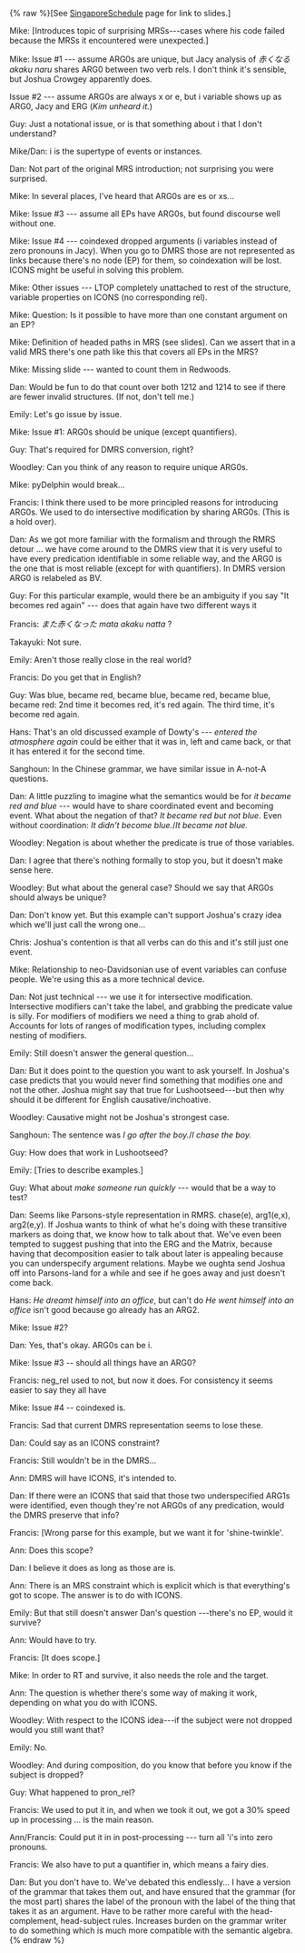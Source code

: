 {% raw %}\[See [SingaporeSchedule](https://blog.inductorsoftware.com/docsproto/summits/SingaporeSchedule) page for link to slides.\]

Mike: \[Introduces topic of surprising MRSs---cases where his code
failed because the MRSs it encountered were unexpected.\]

Mike: Issue \#1 --- assume ARG0s are unique, but Jacy analysis of
*赤くなる akaku naru* shares ARG0 between two verb rels. I don't think
it's sensible, but Joshua Crowgey apparently does.

Issue \#2 --- assume ARG0s are always x or e, but i variable shows up as
ARG0, Jacy and ERG (*Kim unheard it.*)

Guy: Just a notational issue, or is that something about i that I don't
understand?

Mike/Dan: i is the supertype of events or instances.

Dan: Not part of the original MRS introduction; not surprising you were
surprised.

Mike: In several places, I've heard that ARG0s are es or xs...

Mike: Issue \#3 --- assume all EPs have ARG0s, but found discourse well
without one.

Mike: Issue \#4 --- coindexed dropped arguments (i variables instead of
zero pronouns in Jacy). When you go to DMRS those are not represented as
links because there's no node (EP) for them, so coindexation will be
lost. ICONS might be useful in solving this problem.

Mike: Other issues --- LTOP completely unattached to rest of the
structure, variable properties on ICONS (no corresponding rel).

Mike: Question: Is it possible to have more than one constant argument
on an EP?

Mike: Definition of headed paths in MRS (see slides). Can we assert that
in a valid MRS there's one path like this that covers all EPs in the
MRS?

Mike: Missing slide --- wanted to count them in Redwoods.

Dan: Would be fun to do that count over both 1212 and 1214 to see if
there are fewer invalid structures. (If not, don't tell me.)

Emily: Let's go issue by issue.

Mike: Issue \#1: ARG0s should be unique (except quantifiers).

Guy: That's required for DMRS conversion, right?

Woodley: Can you think of any reason to require unique ARG0s.

Mike: pyDelphin would break...

Francis: I think there used to be more principled reasons for
introducing ARG0s. We used to do intersective modification by sharing
ARG0s. (This is a hold over).

Dan: As we got more familiar with the formalism and through the RMRS
detour ... we have come around to the DMRS view that it is very useful
to have every predication identifiable in some reliable way, and the
ARG0 is the one that is most reliable (except for with quantifiers). In
DMRS version ARG0 is relabeled as BV.

Guy: For this particular example, would there be an ambiguity if you say
"It becomes red again" --- does that again have two different ways it

Francis: *また赤くなった mata akaku natta* ?

Takayuki: Not sure.

Emily: Aren't those really close in the real world?

Francis: Do you get that in English?

Guy: Was blue, became red, became blue, became red, became blue, became
red: 2nd time it becomes red, it's red again. The third time, it's
become red again.

Hans: That's an old discussed example of Dowty's --- *entered the
atmosphere again* could be either that it was in, left and came back, or
that it has entered it for the second time.

Sanghoun: In the Chinese grammar, we have similar issue in A-not-A
questions.

Dan: A little puzzling to imagine what the semantics would be for *it
became red and blue* --- would have to share coordinated event and
becoming event. What about the negation of that? *It became red but not
blue.* Even without coordination: *It didn't become blue.*/*It became
not blue.*

Woodley: Negation is about whether the predicate is true of those
variables.

Dan: I agree that there's nothing formally to stop you, but it doesn't
make sense here.

Woodley: But what about the general case? Should we say that ARG0s
should always be unique?

Dan: Don't know yet. But this example can't support Joshua's crazy idea
which we'll just call the wrong one...

Chris: Joshua's contention is that all verbs can do this and it's still
just one event.

Mike: Relationship to neo-Davidsonian use of event variables can confuse
people. We're using this as a more technical device.

Dan: Not just technical --- we use it for intersective modification.
Intersective modifiers can't take the label, and grabbing the predicate
value is silly. For modifiers of modifiers we need a thing to grab ahold
of. Accounts for lots of ranges of modification types, including complex
nesting of modifiers.

Emily: Still doesn't answer the general question...

Dan: But it does point to the question you want to ask yourself. In
Joshua's case predicts that you would never find something that modifies
one and not the other. Joshua might say that true for Lushootseed---but
then why should it be different for English causative/inchoative.

Woodley: Causative might not be Joshua's strongest case.

Sanghoun: The sentence was *I go after the boy.*/*I chase the boy.*

Guy: How does that work in Lushootseed?

Emily: \[Tries to describe examples.\]

Guy: What about *make someone run quickly* --- would that be a way to
test?

Dan: Seems like Parsons-style representation in RMRS. chase(e),
arg1(e,x), arg2(e,y). If Joshua wants to think of what he's doing with
these transitive markers as doing that, we know how to talk about that.
We've even been tempted to suggest pushing that into the ERG and the
Matrix, because having that decomposition easier to talk about later is
appealing because you can underspecify argument relations. Maybe we
oughta send Joshua off into Parsons-land for a while and see if he goes
away and just doesn't come back.

Hans: *He dreamt himself into an office*, but can't do *He went himself
into an office* isn't good because go already has an ARG2.

Mike: Issue \#2?

Dan: Yes, that's okay. ARG0s can be i.

Mike: Issue \#3 -- should all things have an ARG0?

Francis: neg\_rel used to not, but now it does. For consistency it seems
easier to say they all have

Mike: Issue \#4 -- coindexed is.

Francis: Sad that current DMRS representation seems to lose these.

Dan: Could say as an ICONS constraint?

Francis: Still wouldn't be in the DMRS...

Ann: DMRS will have ICONS, it's intended to.

Dan: If there were an ICONS that said that those two underspecified
ARG1s were identified, even though they're not ARG0s of any predication,
would the DMRS preserve that info?

Francis: \[Wrong parse for this example, but we want it for
'shine-twinkle'.

Ann: Does this scope?

Dan: I believe it does as long as those are is.

Ann: There is an MRS constraint which is explicit which is that
everything's got to scope. The answer is to do with ICONS.

Emily: But that still doesn't answer Dan's question ---there's no EP,
would it survive?

Ann: Would have to try.

Francis: \[It does scope.\]

Mike: In order to RT and survive, it also needs the role and the target.

Ann: The question is whether there's some way of making it work,
depending on what you do with ICONS.

Woodley: With respect to the ICONS idea---if the subject were not
dropped would you still want that?

Emily: No.

Woodley: And during composition, do you know that before you know if the
subject is dropped?

Guy: What happened to pron\_rel?

Francis: We used to put it in, and when we took it out, we got a 30%
speed up in processing ... is the main reason.

Ann/Francis: Could put it in in post-processing --- turn all 'i's into
zero pronouns.

Francis: We also have to put a quantifier in, which means a fairy dies.

Dan: But you don't have to. We've debated this endlessly... I have a
version of the grammar that takes them out, and have ensured that the
grammar (for the most part) shares the label of the pronoun with the
label of the thing that takes it as an argument. Have to be rather more
careful with the head-complement, head-subject rules. Increases burden
on the grammar writer to do something which is much more compatible with
the semantic algebra.
<update date omitted for speed>{% endraw %}